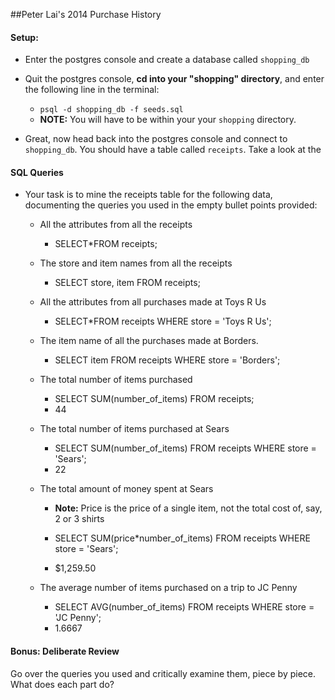 ##Peter Lai's 2014 Purchase History

#### Setup:

- Enter the postgres console and create a database called `shopping_db`
- Quit the postgres console, __cd into your "shopping" directory__, and enter the following line in the terminal:
  - `psql -d shopping_db -f seeds.sql`
  - __NOTE:__ You will have to be within your your `shopping` directory.

- Great, now head back into the postgres console and connect to `shopping_db`. You should have a table called `receipts`. Take a look at the

#### SQL Queries
- Your task is to mine the receipts table for the following data, documenting the queries you used in the empty bullet points provided:
    - All the attributes from all the receipts
      - SELECT*FROM receipts;

    - The store and item names from all the receipts
      - SELECT store, item FROM receipts;

    - All the attributes from all purchases made at Toys R Us
      - SELECT*FROM receipts WHERE store = 'Toys R Us';

    - The item name of all the purchases made at Borders.
      - SELECT item FROM receipts WHERE store = 'Borders';

    - The total number of items purchased
      - SELECT SUM(number_of_items) FROM receipts;
      - 44

    - The total number of items purchased at Sears
      - SELECT SUM(number_of_items) FROM receipts WHERE store = 'Sears';
      - 22

    - The total amount of money spent at Sears
      - __Note:__ Price is the price of a single item, not the total cost of, say, 2 or 3 shirts

      - SELECT SUM(price*number_of_items) FROM receipts WHERE store = 'Sears';
      -  $1,259.50

    - The average number of items purchased on a trip to JC Penny
      - SELECT AVG(number_of_items) FROM receipts WHERE store = 'JC Penny';
      - 1.6667

#### Bonus: Deliberate Review

Go over the queries you used and critically examine them, piece by piece. What does each part do?




